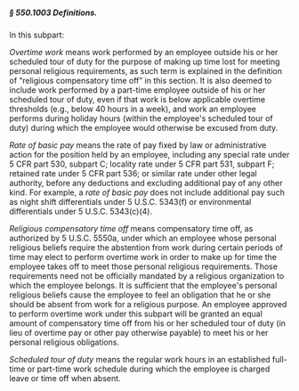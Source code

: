 ##### § 550.1003 Definitions. #####

In this subpart:

*Overtime work* means work performed by an employee outside his or her scheduled tour of duty for the purpose of making up time lost for meeting personal religious requirements, as such term is explained in the definition of “religious compensatory time off” in this section. It is also deemed to include work performed by a part-time employee outside of his or her scheduled tour of duty, even if that work is below applicable overtime thresholds (e.g., below 40 hours in a week), and work an employee performs during holiday hours (within the employee's scheduled tour of duty) during which the employee would otherwise be excused from duty.

*Rate of basic pay* means the rate of pay fixed by law or administrative action for the position held by an employee, including any special rate under 5 CFR part 530, subpart C; locality rate under 5 CFR part 531, subpart F; retained rate under 5 CFR part 536; or similar rate under other legal authority, before any deductions and excluding additional pay of any other kind. For example, a *rate of basic pay* does not include additional pay such as night shift differentials under 5 U.S.C. 5343(f) or environmental differentials under 5 U.S.C. 5343(c)(4).

*Religious compensatory time off* means compensatory time off, as authorized by 5 U.S.C. 5550a, under which an employee whose personal religious beliefs require the abstention from work during certain periods of time may elect to perform overtime work in order to make up for time the employee takes off to meet those personal religious requirements. Those requirements need not be officially mandated by a religious organization to which the employee belongs. It is sufficient that the employee's personal religious beliefs cause the employee to feel an obligation that he or she should be absent from work for a religious purpose. An employee approved to perform overtime work under this subpart will be granted an equal amount of compensatory time off from his or her scheduled tour of duty (in lieu of overtime pay or other pay otherwise payable) to meet his or her personal religious obligations.

*Scheduled tour of duty* means the regular work hours in an established full-time or part-time work schedule during which the employee is charged leave or time off when absent.